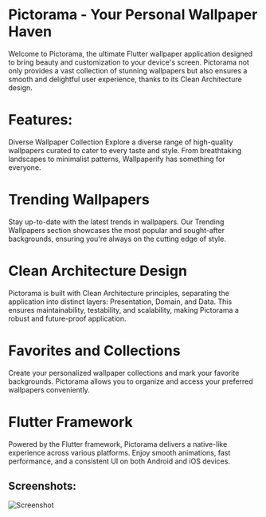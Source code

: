 # Pictorama - Your Personal Wallpaper Haven

Welcome to Pictorama, the ultimate Flutter wallpaper application designed to bring beauty and customization to your device's screen. Pictorama not only provides a vast collection of stunning wallpapers but also ensures a smooth and delightful user experience, thanks to its Clean Architecture design.

# Features:

Diverse Wallpaper Collection
Explore a diverse range of high-quality wallpapers curated to cater to every taste and style. From breathtaking landscapes to minimalist patterns, Wallpaperify has something for everyone.

# Trending Wallpapers

Stay up-to-date with the latest trends in wallpapers. Our Trending Wallpapers section showcases the most popular and sought-after backgrounds, ensuring you're always on the cutting edge of style.

# Clean Architecture Design

Pictorama is built with Clean Architecture principles, separating the application into distinct layers: Presentation, Domain, and Data. This ensures maintainability, testability, and scalability, making Pictorama a robust and future-proof application.

# Favorites and Collections

Create your personalized wallpaper collections and mark your favorite backgrounds. Pictorama allows you to organize and access your preferred wallpapers conveniently.

# Flutter Framework

Powered by the Flutter framework, Pictorama delivers a native-like experience across various platforms. Enjoy smooth animations, fast performance, and a consistent UI on both Android and iOS devices.

## Screenshots:

![Screenshot](assets/screenshots/screenshot1.png)
